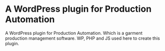 # A WordPress plugin for Production Automation
A WordPress plugin for Production Automation. Which is a garment production management software. WP, PHP and JS used
here to create this plugin.